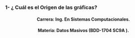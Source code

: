 

### 1- ¿ Cuál es el Origen de las gráficas?

####  <p align="center">  Carrera: Ing. En Sistemas Computacionales. 
#### <p align="center"> Materia: 	Datos Masivos (BDD-1704 SC9A	).</p>


